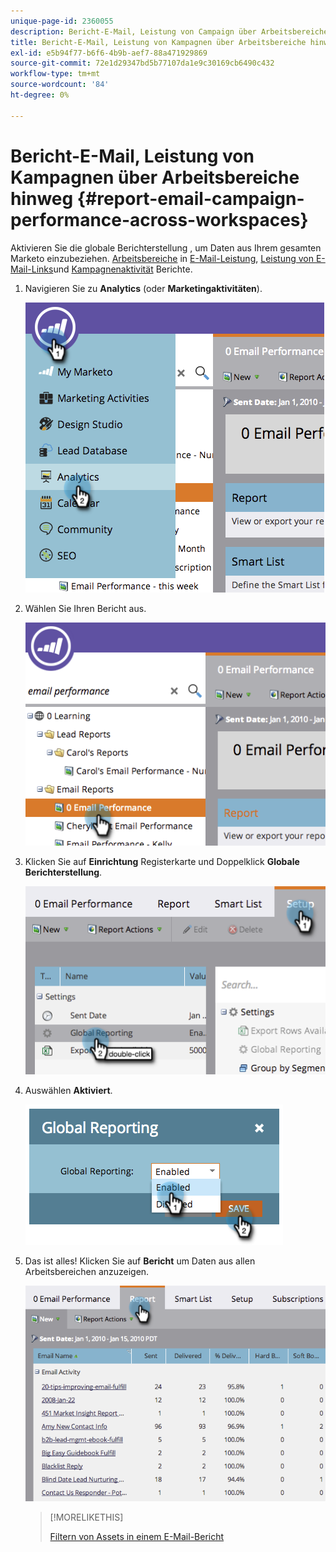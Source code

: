 ```yaml
---
unique-page-id: 2360055
description: Bericht-E-Mail, Leistung von Campaign über Arbeitsbereiche hinweg - Marketo-Dokumente - Produktdokumentation
title: Bericht-E-Mail, Leistung von Kampagnen über Arbeitsbereiche hinweg
exl-id: e5b94f77-b6f6-4b9b-aef7-88a471929869
source-git-commit: 72e1d29347bd5b77107da1e9c30169cb6490c432
workflow-type: tm+mt
source-wordcount: '84'
ht-degree: 0%

---
```


# Bericht-E-Mail, Leistung von Kampagnen über Arbeitsbereiche hinweg {#report-email-campaign-performance-across-workspaces}

Aktivieren Sie die globale Berichterstellung , um Daten aus Ihrem gesamten Marketo einzubeziehen. [Arbeitsbereiche](/help/marketo/product-docs/administration/workspaces-and-person-partitions/create-a-new-workspace.md) in [E-Mail-Leistung](/help/marketo/product-docs/email-marketing/email-programs/email-program-data/email-performance-report.md), [Leistung von E-Mail-Links](/help/marketo/product-docs/email-marketing/email-programs/email-program-data/email-link-performance-report.md)und [Kampagnenaktivität](/help/marketo/product-docs/reporting/basic-reporting/report-types/campaign-activity-report.md) Berichte.

1. Navigieren Sie zu **Analytics** (oder **Marketingaktivitäten**).

   ![](assets/image2014-9-16-16-3a4-3a46.png)

1. Wählen Sie Ihren Bericht aus.

   ![](assets/image2014-9-16-16-3a4-3a51.png)

1. Klicken Sie auf **Einrichtung** Registerkarte und Doppelklick **Globale Berichterstellung**.

   ![](assets/image2014-9-16-16-3a4-3a58.png)

1. Auswählen **Aktiviert**.

   ![](assets/image2014-9-16-16-3a5-3a4.png)

1. Das ist alles! Klicken Sie auf **Bericht** um Daten aus allen Arbeitsbereichen anzuzeigen.

   ![](assets/image2014-9-16-16-3a5-3a8.png)

   >[!MORELIKETHIS]
   >
   >[Filtern von Assets in einem E-Mail-Bericht](/help/marketo/product-docs/reporting/basic-reporting/report-activity/filter-assets-in-an-email-report.md)
